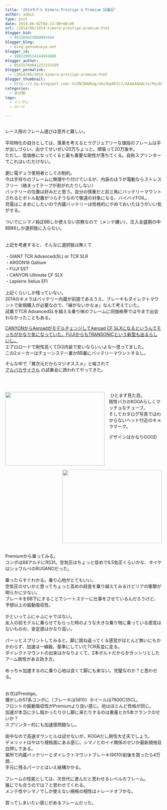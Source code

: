 ```yaml
---
title: '2014モデル Kimera Prestige & Premium 試乗記'
author: admin
type: post
date: 2014-06-02T04:23:00+00:00
url: /2014/06/2014-kimera-prestige-premium.html
blogger_bid:
  - 443169423969093484
blogger_blog:
  - blog.gensobunya.net
blogger_id:
  - 5981209514144941686
blogger_author:
  - 05415749641252153199
blogger_permalink:
  - /2014/06/2014-kimera-prestige-premium.html
blogger_thumbnail:
  - http://2.bp.blogspot.com/-UvZNCDNUKwg/U4x3mp8hZcI/AAAAAAAALto/Myubk2oih-0/s1600/IMG_20140531_124412.jpg
categories:
  - 未分類
tags:
  - インプレ
  - ロード

---
```

<div>
   
</div>

<div>
  レース用のフレーム選びは意外と難しい。
</div>

<div>
   
</div>

<div>
  平坦特化の自分としては、落車を考えるとラグジュアリーな値段のフレームは手が出しづらい、出せてせいぜい20万ちょっと。頑張って20万後半。
</div>

<div>
  ただし、低価格になってくると最も重要な剛性が落ちてくる。自称スプリンターでこれはいただけない。
</div>

<div>
   
</div>

<div>
  更に電デュラ使用者としての制約。
</div>

<div>
  今は手持ちのフレームに無理やり付けているが、内装のほうが電動ならストレスフリー（絡まってテープが剥がれたりしない）
</div>

<div>
  バッテリーの位置は好みだと思う。自分の慎重だと前三角にバッテリーマウントされるとボトル配置がつらそうなので敬遠の対象になる、バイバイFOIL。
</div>

<div>
  充電はこまめにしたいので内蔵バッテリーは性格的にやめておいたほうがいい気がする。
</div>

<div>
   
</div>

<div>
  ついでにシマノ純正BBしか使えない宗教なので（メンテ嫌い）、圧入全盛期の中BB86しか選択肢に入らない。
</div>

<div>
   
</div>

<div>
   
</div>

<div>
  上記を考慮すると、そんなに選択肢は無くて
</div>

<div>
   
</div>

<div>
  ・GIANT TCR Advanced(SL) or TCR SLR
</div>

<div>
  ・ARGON18 Gallium
</div>

<div>
  ・FUJI SST
</div>

<div>
  ・CANYON Ultimate CF SLX
</div>

<div>
  ・Lapierre Xelius EFI
</div>

<div>
   
</div>

<div>
  上記くらいしか残っていない。
</div>

<div>
  2014のキメラはバッテリー内蔵が前提であるうえ、ブレーキもダイレクトマウントで新規購入が必要なので、「縁がないかなぁ」なんて考えていた。<br /> 試乗でTCR AdvancedSLを越える乗り味のフレームに同価格帯では今まで出会わなかったこともある。</p> 
  
  <p>
    <a href="http://www.uci.ch/includes/asp/getTarget.asp?type=FILE&id=NjczMDE" target="_blank" rel="noopener">CANYONからAeroadがモデルチェンジしてAeroad CF SLXになるというんでそっちがかなり気になっていた。FUJIからもTRANSONICという新型も出るらしいし。</a><br /> エアロロードで剛性高くてDi2内装で安いならいいよな～思ってました。<br /> この2メーカーはチェーンステー裏かBB裏にバッテリーマウントするし。
  </p>
  
  <div>
    そんな中で「異次元だからマジオススメ」と唆されて
  </div>
  
  <div>
    <a href="http://www.nicole-eurocycle.co.jp/" target="_blank" rel="noopener">アルパカサイクル</a> の試乗会に誘われてやってきた。
  </div>
  
  <div>
     
  </div>
  
  <p>
    &nbsp;
  </p>
  
  <div class="separator" style="clear: both; text-align: center;">
    <a style="clear: left; float: left; margin-bottom: 1em; margin-right: 1em;" href="https://blog.gensobunya.net/wp-content/uploads/2014/06/IMG_20140531_124412-1024x758.jpg"><img src="https://blog.gensobunya.net/wp-content/uploads/2014/06/IMG_20140531_124412-1024x758.jpg" width="320" height="236" border="0" /></a>
  </div>
  
  <p>
     ひとまず見た目。<br /> 剛性バカのKOGAらしくマッチョなチューブ。<br /> そしてカタログ写真ではわからないヘッド付近のキメラマーク。
  </p>
  
  <p>
    デザインはかなりGOOD
  </p>
  
  <div class="separator" style="clear: both; text-align: center;">
    <a style="clear: right; float: right; margin-bottom: 1em; margin-left: 1em;" href="https://blog.gensobunya.net/wp-content/uploads/2014/06/IMG_20140531_124421-1024x758.jpg"><img src="https://blog.gensobunya.net/wp-content/uploads/2014/06/IMG_20140531_124421-1024x758.jpg" width="320" height="236" border="0" /></a>
  </div>
  
  <div class="separator" style="clear: both; text-align: left;">
     
  </div>
  
  <div class="separator" style="clear: both; text-align: left;">
    Premiumから乗ってみる。
  </div>
  
  <div class="separator" style="clear: both; text-align: left;">
    コンポは68アルテにRS31。空気圧はちょっと低めで6.5気圧くらいかな、タイヤはシュワルベのRUGANOだった。
  </div>
  
  <div class="separator" style="clear: both; text-align: left;">
     
  </div>
  
  <div class="separator" style="clear: both; text-align: left;">
    乗ったらすぐわかる。乗り心地がとてもいい。
  </div>
  
  <div class="separator" style="clear: both; text-align: left;">
    空気圧のせいかと思ってちょっと高めの段差を乗り越えてみるけどリアの衝撃が明らかに少ない。
  </div>
  
  <div class="separator" style="clear: both; text-align: left;">
    ブレーキをBB下にすることでシートステーに仕事をさせているんだろうけど、予想以上の振動吸収性。
  </div>
  
  <div class="separator" style="clear: both; text-align: left;">
     
  </div>
  
  <div class="separator" style="clear: both; text-align: left;">
    かといってふにゃふにゃではない。
  </div>
  
  <div class="separator" style="clear: both; text-align: left;">
    友人の前モデルに乗らせてもらった時のような大きな乗り物に乗っている感覚はないものの、安定感はかなり高い。
  </div>
  
  <div class="separator" style="clear: both; text-align: left;">
     
  </div>
  
  <div class="separator" style="clear: both; text-align: left;">
    パーッとスプリントしてみると、脚に跳ね返ってくる感覚がほとんど無いにもかかわらず、加速は一線級。基準にしていたTCR系並に走る。
  </div>
  
  <div class="separator" style="clear: both; text-align: left;">
    ダイレクトマウントの出来はかなりよくて、2本ボルトだからかガッシリとしたアーム剛性がある効き方。
  </div>
  
  <div class="separator" style="clear: both; text-align: left;">
     
  </div>
  
  <div class="separator" style="clear: both; text-align: left;">
    めっちゃ加速するのに乗り心地は良くて脚にも来ない。完璧なのか？と思わせる。
  </div>
  
  <div class="separator" style="clear: both; text-align: left;">
     
  </div>
  
  <div class="separator" style="clear: both; text-align: left;">
     
  </div>
  
  <div class="separator" style="clear: both; text-align: left;">
    お次はPrestige。
  </div>
  
  <div class="separator" style="clear: both; text-align: left;">
    懐かしの57系コンポに（ブレーキは5810）ホイールは7900C35CL。
  </div>
  
  <div class="separator" style="clear: both; text-align: left;">
    フロントの振動吸収性がPremiumより良い感じ。他はほとんど性格が同じ。
  </div>
  
  <div class="separator" style="clear: both; text-align: left;">
    加速が本当に少し鈍かったり少し脚に来たりするのは重量とか5本クランクのせいか？
  </div>
  
  <div class="separator" style="clear: both; text-align: left;">
    スプリンター的にも加速感問題なし。
  </div>
  
  <div class="separator" style="clear: both; text-align: left;">
     
  </div>
  
  <div class="separator" style="clear: both; text-align: left;">
    街中なので高速ダウンヒルは試せないが、KOGAだし剛性大丈夫でしょう。
  </div>
  
  <div class="separator" style="clear: both; text-align: left;">
    デメリットはやはり規格面にある感じ。シマノとのイイ関係のせいか最新規格目白押しである。
  </div>
  
  <div class="separator" style="clear: both; text-align: left;">
    某所で内蔵バッテリーとダイレクトマウントブレーキ(9010)前後を買ったら4万弱…
  </div>
  
  <div class="separator" style="clear: both; text-align: left;">
    手元に残るパーツとはいえ結構かかる。
  </div>
  
  <div class="separator" style="clear: both; text-align: left;">
     
  </div>
  
  <div class="separator" style="clear: both; text-align: left;">
    フレームの性能としては、次世代に進んだと思わせるレベルのフレーム。
  </div>
  
  <div class="separator" style="clear: both; text-align: left;">
    誰にでも合うのでは？と思わせてくれる。
  </div>
  
  <div class="separator" style="clear: both; text-align: left;">
    メンテ性やシマノでしか使えない規格の相性はトレードオフかな。
  </div>
  
  <div class="separator" style="clear: both; text-align: left;">
     
  </div>
  
  <div class="separator" style="clear: both; text-align: left;">
    買ってしまいたい感じがあるフレームだった。
  </div>
</div>

<!-- WP QUADS Content Ad Plugin v. 1.6.0 -->

<div class="quads-location quads-ad1" id="quads-ad1" style="float:none;margin:0px;">
  <!-- gensou-cycle_banner2_AdSense3_1x1_as -->
  
  <ins class="adsbygoogle"
     style="display:block"
     data-ad-client="ca-pub-0056151430743709"
     data-ad-slot="4152578227"
     data-ad-format="auto"></ins>
</div>